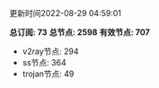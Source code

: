 更新时间2022-08-29 04:59:01

**总订阅: 73**
**总节点: 2598**
**有效节点: 707**
- v2ray节点: 294
- ss节点: 364
- trojan节点: 49
